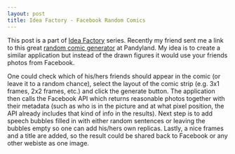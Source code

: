 ```yaml
---
layout: post
title: Idea Factory - Facebook Random Comics
---
```


This post is a part of [Idea Factory](/idea-factory/) series. Recently my friend sent me a link to this great [random comic generator](http://pandyland.net/random/) at Pandyland. My idea is to create a similar application but instead of the drawn figures it would use your friends photos from Facebook.

One could check which of his/hers friends
should appear in the comic (or leave it to a random chance), select the layout
of the comic strip (e.g. 3x1 frames, 2x2 frames, etc.) and click the generate button. The application
then calls the Facebook API which returns reasonable photos together
with their metadata (such as who is in the picture and at what pixel position, the API already
includes that kind of info in the results). Next step is to add speech bubbles filled in with
either random sentences or leaving the bubbles empty so one can add his/hers own replicas.
Lastly, a nice frames and a title are added, so the result could be shared back
to Facebook or any other webiste as one image.
